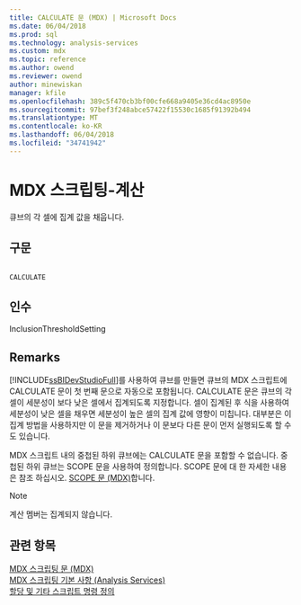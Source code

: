 ```yaml
---
title: CALCULATE 문 (MDX) | Microsoft Docs
ms.date: 06/04/2018
ms.prod: sql
ms.technology: analysis-services
ms.custom: mdx
ms.topic: reference
ms.author: owend
ms.reviewer: owend
author: minewiskan
manager: kfile
ms.openlocfilehash: 389c5f470cb3bf00cfe668a9405e36cd4ac8950e
ms.sourcegitcommit: 97bef3f248abce57422f15530c1685f91392b494
ms.translationtype: MT
ms.contentlocale: ko-KR
ms.lasthandoff: 06/04/2018
ms.locfileid: "34741942"
---
```

# <a name="mdx-scripting---calculate"></a>MDX 스크립팅-계산


  큐브의 각 셀에 집계 값을 채웁니다.  
  
## <a name="syntax"></a>구문  
  
```  
  
CALCULATE  
```  
  
## <a name="arguments"></a>인수  
 InclusionThresholdSetting  
  
## <a name="remarks"></a>Remarks  
 [!INCLUDE[ssBIDevStudioFull](../includes/ssbidevstudiofull-md.md)]를 사용하여 큐브를 만들면 큐브의 MDX 스크립트에 CALCULATE 문이 첫 번째 문으로 자동으로 포함됩니다. CALCULATE 문은 큐브의 각 셀이 세분성이 보다 낮은 셀에서 집계되도록 지정합니다. 셀이 집계된 후 식을 사용하여 세분성이 낮은 셀을 채우면 세분성이 높은 셀의 집계 값에 영향이 미칩니다. 대부분은 이 집계 방법을 사용하지만 이 문을 제거하거나 이 문보다 다른 문이 먼저 실행되도록 할 수도 있습니다.  
  
 MDX 스크립트 내의 중첩된 하위 큐브에는 CALCULATE 문을 포함할 수 없습니다. 중첩된 하위 큐브는 SCOPE 문을 사용하여 정의합니다. SCOPE 문에 대 한 자세한 내용은 참조 하십시오. [SCOPE 문 &#40;MDX&#41;](../mdx/mdx-scripting-scope.md)합니다.  
  
> [!NOTE]  
>  계산 멤버는 집계되지 않습니다.  
  
## <a name="see-also"></a>관련 항목  
 [MDX 스크립팅 문 &#40;MDX&#41;](../mdx/mdx-scripting-statements-mdx.md)   
 [MDX 스크립팅 기본 사항 &#40;Analysis Services&#41;](../analysis-services/multidimensional-models/mdx/mdx-scripting-fundamentals-analysis-services.md)   
 [할당 및 기타 스크립트 명령 정의](../analysis-services/multidimensional-models/define-assignments-and-other-script-commands.md)  
  
  
